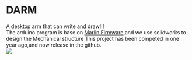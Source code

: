 # DARM
A desktop arm that can write and draw!!!  
The arduino program is base on [Marlin Firmware](https://github.com/MarlinFirmware/Marlin),and we use solidworks to design the Mechanical structure
This project has been competed in one year ago,and now release in the github.   
![](https://ws1.sinaimg.cn/large/006tKfTcgy1fl72q5ud5pg30dw0dw7wi.gif)